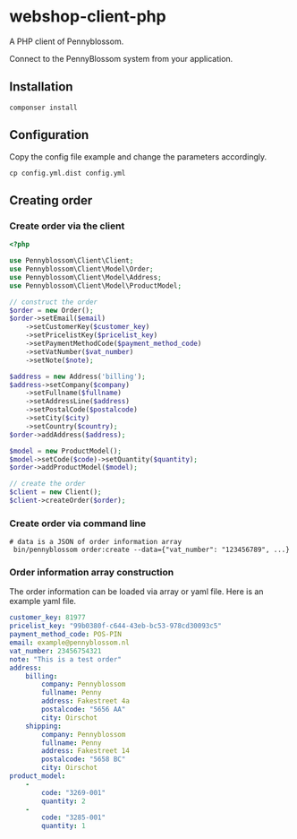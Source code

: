 # webshop-client-php
A PHP client of Pennyblossom.

Connect to the PennyBlossom system from your application.

## Installation
```
componser install
```
## Configuration
Copy the config file example and change the parameters accordingly.
```
cp config.yml.dist config.yml
```
## Creating order
### Create order via the client
```php
<?php

use Pennyblossom\Client\Client;
use Pennyblossom\Client\Model\Order;
use Pennyblossom\Client\Model\Address;
use Pennyblossom\Client\Model\ProductModel;

// construct the order
$order = new Order();
$order->setEmail($email)
    ->setCustomerKey($customer_key)
    ->setPricelistKey($pricelist_key)
    ->setPaymentMethodCode($payment_method_code)
    ->setVatNumber($vat_number)
    ->setNote($note);

$address = new Address('billing');
$address->setCompany($company)
    ->setFullname($fullname)
    ->setAddressLine($address)
    ->setPostalCode($postalcode)
    ->setCity($city)
    ->setCountry($country);
$order->addAddress($address);

$model = new ProductModel();
$model->setCode($code)->setQuantity($quantity);
$order->addProductModel($model);

// create the order
$client = new Client();
$client->createOrder($order);

```
### Create order via command line
```
# data is a JSON of order information array
 bin/pennyblossom order:create --data={"vat_number": "123456789", ...}
```
### Order information array construction
The order information can be loaded via array or yaml file. Here is an example yaml file.
```yml
customer_key: 81977
pricelist_key: "99b0380f-c644-43eb-bc53-978cd30093c5"
payment_method_code: POS-PIN
email: example@pennyblossom.nl
vat_number: 23456754321
note: "This is a test order"
address:
    billing:
        company: Pennyblossom
        fullname: Penny
        address: Fakestreet 4a
        postalcode: "5656 AA"
        city: Oirschot
    shipping:
        company: Pennyblossom
        fullname: Penny
        address: Fakestreet 14
        postalcode: "5658 BC"
        city: Oirschot
product_model:
    -
        code: "3269-001"
        quantity: 2
    -
        code: "3285-001"
        quantity: 1

```
